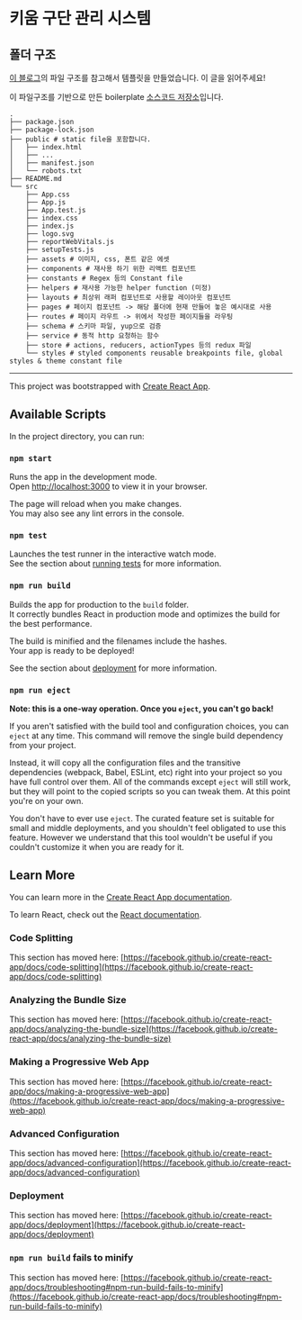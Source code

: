 # 키움 구단 관리 시스템

## 폴더 구조

[이 블로그](https://medium.com/@kumarvinoth/finally-a-better-react-js-folder-structure-821a2210835)의 파일 구조를 참고해서 템플릿을 만들었습니다. 이 글을 읽어주세요!

이 파일구조를 기반으로 만든 boilerplate [소스코드 저장소](https://github.com/vinothwino/react-boilerplate)입니다.

```
.
├── package.json
├── package-lock.json
├── public # static file을 포함합니다.
│   ├── index.html
│   ├── ...
│   ├── manifest.json
│   └── robots.txt
├── README.md
└── src
    ├── App.css
    ├── App.js
    ├── App.test.js
    ├── index.css
    ├── index.js
    ├── logo.svg
    ├── reportWebVitals.js
    ├── setupTests.js
    ├── assets # 이미지, css, 폰트 같은 에셋
    ├── components # 재사용 하기 위한 리액트 컴포넌트
    ├── constants # Regex 등의 Constant file
    ├── helpers # 재사용 가능한 helper function (미정)
    ├── layouts # 최상위 래퍼 컴포넌트로 사용할 레이아웃 컴포넌트
    ├── pages # 페이지 컴포넌트 -> 해당 폴더에 현재 만들어 놓은 예시대로 사용
    ├── routes # 페이지 라우트 -> 위에서 작성한 페이지들을 라우팅
    ├── schema # 스키마 파일, yup으로 검증
    ├── service # 동적 http 요청하는 함수
    ├── store # actions, reducers, actionTypes 등의 redux 파일
    └── styles # styled components reusable breakpoints file, global styles & theme constant file
```


---

This project was bootstrapped with [Create React App](https://github.com/facebook/create-react-app).

## Available Scripts

In the project directory, you can run:

### `npm start`

Runs the app in the development mode.\
Open [http://localhost:3000](http://localhost:3000) to view it in your browser.

The page will reload when you make changes.\
You may also see any lint errors in the console.

### `npm test`

Launches the test runner in the interactive watch mode.\
See the section about [running tests](https://facebook.github.io/create-react-app/docs/running-tests) for more information.

### `npm run build`

Builds the app for production to the `build` folder.\
It correctly bundles React in production mode and optimizes the build for the best performance.

The build is minified and the filenames include the hashes.\
Your app is ready to be deployed!

See the section about [deployment](https://facebook.github.io/create-react-app/docs/deployment) for more information.

### `npm run eject`

**Note: this is a one-way operation. Once you `eject`, you can't go back!**

If you aren't satisfied with the build tool and configuration choices, you can `eject` at any time. This command will remove the single build dependency from your project.

Instead, it will copy all the configuration files and the transitive dependencies (webpack, Babel, ESLint, etc) right into your project so you have full control over them. All of the commands except `eject` will still work, but they will point to the copied scripts so you can tweak them. At this point you're on your own.

You don't have to ever use `eject`. The curated feature set is suitable for small and middle deployments, and you shouldn't feel obligated to use this feature. However we understand that this tool wouldn't be useful if you couldn't customize it when you are ready for it.

## Learn More

You can learn more in the [Create React App documentation](https://facebook.github.io/create-react-app/docs/getting-started).

To learn React, check out the [React documentation](https://reactjs.org/).

### Code Splitting

This section has moved here: [https://facebook.github.io/create-react-app/docs/code-splitting](https://facebook.github.io/create-react-app/docs/code-splitting)

### Analyzing the Bundle Size

This section has moved here: [https://facebook.github.io/create-react-app/docs/analyzing-the-bundle-size](https://facebook.github.io/create-react-app/docs/analyzing-the-bundle-size)

### Making a Progressive Web App

This section has moved here: [https://facebook.github.io/create-react-app/docs/making-a-progressive-web-app](https://facebook.github.io/create-react-app/docs/making-a-progressive-web-app)

### Advanced Configuration

This section has moved here: [https://facebook.github.io/create-react-app/docs/advanced-configuration](https://facebook.github.io/create-react-app/docs/advanced-configuration)

### Deployment

This section has moved here: [https://facebook.github.io/create-react-app/docs/deployment](https://facebook.github.io/create-react-app/docs/deployment)

### `npm run build` fails to minify

This section has moved here: [https://facebook.github.io/create-react-app/docs/troubleshooting#npm-run-build-fails-to-minify](https://facebook.github.io/create-react-app/docs/troubleshooting#npm-run-build-fails-to-minify)
